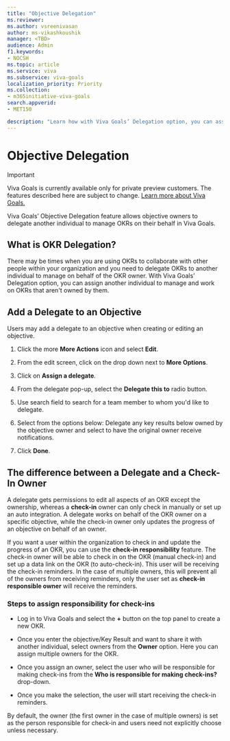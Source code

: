```yaml
---
title: "Objective Delegation"
ms.reviewer: 
ms.author: vsreenivasan
author: ms-vikashkoushik
manager: <TBD>
audience: Admin
f1.keywords:
- NOCSH
ms.topic: article
ms.service: viva
ms.subservice: viva-goals
localization_priority: Priority
ms.collection:  
- m365initiative-viva-goals
search.appverid:
- MET150

description: "Learn how with Viva Goals’ Delegation option, you can assign another individual to manage/work on OKRs that aren't owned by them."
---
```


# Objective Delegation

> [!IMPORTANT]
> Viva Goals is currently available only for private preview customers. The features described here are subject to change. [Learn more about Viva Goals.](https://go.microsoft.com/fwlink/?linkid=2189933)

Viva Goals’ Objective Delegation feature allows objective owners to delegate another individual to manage OKRs on their behalf in Viva Goals.

## What is OKR Delegation?

There may be times when you are using OKRs to collaborate with other people within your organization and you need to delegate OKRs to another individual to manage on behalf of the OKR owner. With Viva Goals’ Delegation option, you can assign another individual to manage and work on OKRs that aren't owned by them.

## Add a Delegate to an Objective

Users may add a delegate to an objective when creating or editing an objective.

1. Click the more **More Actions** icon and select **Edit**.

2. From the edit screen, click on the drop down next to **More Options**.
  
3. Click on **Assign a delegate**.
    
4. From the delegate pop-up, select the **Delegate this to** radio button.
  
5. Use search field to search for a team member to whom you'd like to delegate.
    
6. Select from the options below: Delegate any key results below owned by the objective owner and select to have the original owner receive notifications.

7. Click **Done**.

## The difference between a Delegate and a Check-In Owner

A delegate gets permissions to edit all aspects of an OKR except the ownership, whereas a **check-in** owner can only check in manually or set up an auto integration. A delegate works on behalf of the OKR owner on a specific objective, while the check-in owner only updates the progress of an objective on behalf of an owner.

If you want a user within the organization to check in and update the progress of an OKR, you can use the **check-in responsibility** feature. The check-in owner will be able to check in on the OKR (manual check-in) and set up a data link on the OKR (to auto-check-in). This user will be receiving the check-in reminders. In the case of multiple owners, this will prevent all of the owners from receiving reminders, only the user set as **check-in responsible owner** will receive the reminders.

### Steps to assign responsibility for check-ins

- Log in to Viva Goals and select the **+** button on the top panel to create a new OKR.

- Once you enter the objective/Key Result and want to share it with another individual, select owners from the **Owner** option. Here you can assign multiple owners for the OKR.

- Once you assign an owner, select the user who will be responsible for making check-ins from the **Who is responsible for making check-ins?** drop-down.

- Once you make the selection, the user will start receiving the check-in reminders.

By default, the owner (the first owner in the case of multiple owners) is set as the person responsible for check-in and users need not explicitly choose unless necessary.
